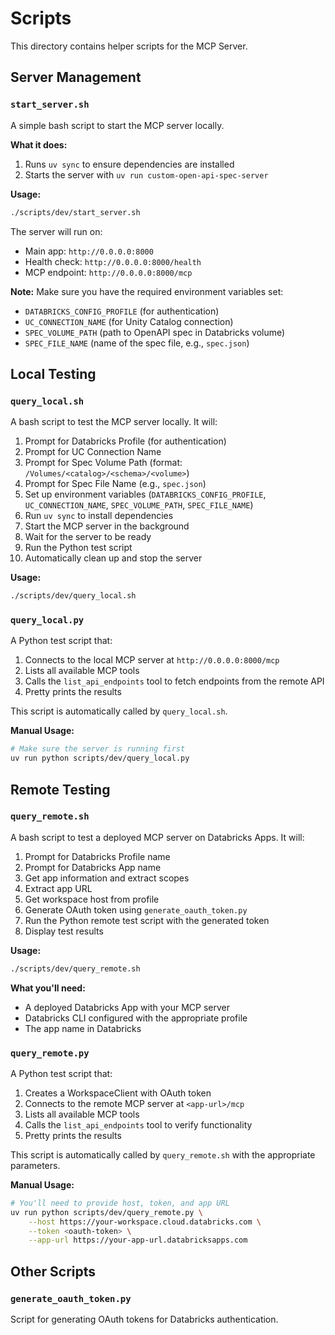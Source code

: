 # Scripts

This directory contains helper scripts for the MCP Server.

## Server Management

### `start_server.sh`

A simple bash script to start the MCP server locally.

**What it does:**
1. Runs `uv sync` to ensure dependencies are installed
2. Starts the server with `uv run custom-open-api-spec-server`

**Usage:**

```bash
./scripts/dev/start_server.sh
```

The server will run on:
- Main app: `http://0.0.0.0:8000`
- Health check: `http://0.0.0.0:8000/health`
- MCP endpoint: `http://0.0.0.0:8000/mcp`

**Note:** Make sure you have the required environment variables set:
- `DATABRICKS_CONFIG_PROFILE` (for authentication)
- `UC_CONNECTION_NAME` (for Unity Catalog connection)
- `SPEC_VOLUME_PATH` (path to OpenAPI spec in Databricks volume)
- `SPEC_FILE_NAME` (name of the spec file, e.g., `spec.json`)

## Local Testing

### `query_local.sh`

A bash script to test the MCP server locally. It will:

1. Prompt for Databricks Profile (for authentication)
2. Prompt for UC Connection Name
3. Prompt for Spec Volume Path (format: `/Volumes/<catalog>/<schema>/<volume>`)
4. Prompt for Spec File Name (e.g., `spec.json`)
5. Set up environment variables (`DATABRICKS_CONFIG_PROFILE`, `UC_CONNECTION_NAME`, `SPEC_VOLUME_PATH`, `SPEC_FILE_NAME`)
6. Run `uv sync` to install dependencies
7. Start the MCP server in the background
8. Wait for the server to be ready
9. Run the Python test script
10. Automatically clean up and stop the server

**Usage:**

```bash
./scripts/dev/query_local.sh
```

### `query_local.py`

A Python test script that:

1. Connects to the local MCP server at `http://0.0.0.0:8000/mcp`
2. Lists all available MCP tools
3. Calls the `list_api_endpoints` tool to fetch endpoints from the remote API
4. Pretty prints the results

This script is automatically called by `query_local.sh`.

**Manual Usage:**

```bash
# Make sure the server is running first
uv run python scripts/dev/query_local.py
```

## Remote Testing

### `query_remote.sh`

A bash script to test a deployed MCP server on Databricks Apps. It will:

1. Prompt for Databricks Profile name
2. Prompt for Databricks App name
3. Get app information and extract scopes
4. Extract app URL
5. Get workspace host from profile
6. Generate OAuth token using `generate_oauth_token.py`
7. Run the Python remote test script with the generated token
8. Display test results

**Usage:**

```bash
./scripts/dev/query_remote.sh
```

**What you'll need:**
- A deployed Databricks App with your MCP server
- Databricks CLI configured with the appropriate profile
- The app name in Databricks

### `query_remote.py`

A Python test script that:

1. Creates a WorkspaceClient with OAuth token
2. Connects to the remote MCP server at `<app-url>/mcp`
3. Lists all available MCP tools
4. Calls the `list_api_endpoints` tool to verify functionality
5. Pretty prints the results

This script is automatically called by `query_remote.sh` with the appropriate parameters.

**Manual Usage:**

```bash
# You'll need to provide host, token, and app URL
uv run python scripts/dev/query_remote.py \
    --host https://your-workspace.cloud.databricks.com \
    --token <oauth-token> \
    --app-url https://your-app-url.databricksapps.com
```

## Other Scripts

### `generate_oauth_token.py`

Script for generating OAuth tokens for Databricks authentication.


